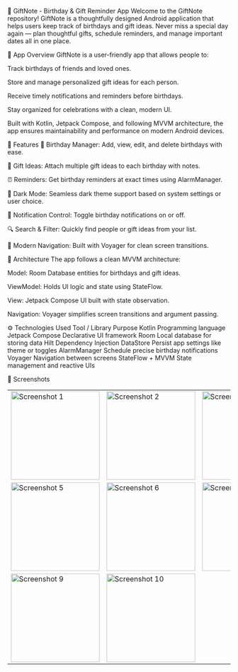 🎁 GiftNote - Birthday & Gift Reminder App
Welcome to the GiftNote repository! GiftNote is a thoughtfully designed Android application that helps users keep track of birthdays and gift ideas. Never miss a special day again — plan thoughtful gifts, schedule reminders, and manage important dates all in one place.

📱 App Overview
GiftNote is a user-friendly app that allows people to:

Track birthdays of friends and loved ones.

Store and manage personalized gift ideas for each person.

Receive timely notifications and reminders before birthdays.

Stay organized for celebrations with a clean, modern UI.

Built with Kotlin, Jetpack Compose, and following MVVM architecture, the app ensures maintainability and performance on modern Android devices.

🚀 Features
🎂 Birthday Manager: Add, view, edit, and delete birthdays with ease.

🎁 Gift Ideas: Attach multiple gift ideas to each birthday with notes.

⏰ Reminders: Get birthday reminders at exact times using AlarmManager.

🌙 Dark Mode: Seamless dark theme support based on system settings or user choice.

🔕 Notification Control: Toggle birthday notifications on or off.

🔍 Search & Filter: Quickly find people or gift ideas from your list.

🧭 Modern Navigation: Built with Voyager for clean screen transitions.

🧱 Architecture
The app follows a clean MVVM architecture:

Model: Room Database entities for birthdays and gift ideas.

ViewModel: Holds UI logic and state using StateFlow.

View: Jetpack Compose UI built with state observation.

Navigation: Voyager simplifies screen transitions and argument passing.

⚙️ Technologies Used
Tool / Library	Purpose
Kotlin	Programming language
Jetpack Compose	Declarative UI framework
Room	Local database for storing data
Hilt	Dependency Injection
DataStore	Persist app settings like theme or toggles
AlarmManager	Schedule precise birthday notifications
Voyager	Navigation between screens
StateFlow + MVVM	State management and reactive UIs

📸 Screenshots
<table> <tr> <td><img src="images/1.png" alt="Screenshot 1" width="200"/></td> <td><img src="images/2.png" alt="Screenshot 2" width="200"/></td> <td><img src="images/3.png" alt="Screenshot 3" width="200"/></td> <td><img src="images/4.png" alt="Screenshot 4" width="200"/></td> </tr> <tr> <td><img src="images/5.png" alt="Screenshot 5" width="200"/></td> <td><img src="images/6.png" alt="Screenshot 6" width="200"/></td> <td><img src="images/7.png" alt="Screenshot 7" width="200"/></td> <td><img src="images/8.png" alt="Screenshot 8" width="200"/></td> </tr> <tr> <td><img src="images/9.png" alt="Screenshot 9" width="200"/></td> <td><img src="images/10.png" alt="Screenshot 10" width="200"/></td> <td></td> <td></td> </tr> </table>